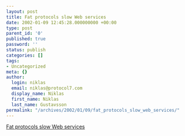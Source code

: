 ```yaml
---
layout: post
title: Fat protocols slow Web services
date: 2002-01-09 12:45:28.000000000 +00:00
type: post
parent_id: '0'
published: true
password: ''
status: publish
categories: []
tags:
- Uncategorized
meta: {}
author:
  login: niklas
  email: niklas@protocol7.com
  display_name: Niklas
  first_name: Niklas
  last_name: Gustavsson
permalink: "/archives/2002/01/09/fat_protocols_slow_web_services/"
---
```

[Fat protocols slow Web services](http://techupdate.zdnet.com/techupdate/stories/main/0,14179,2836041,00.html)

